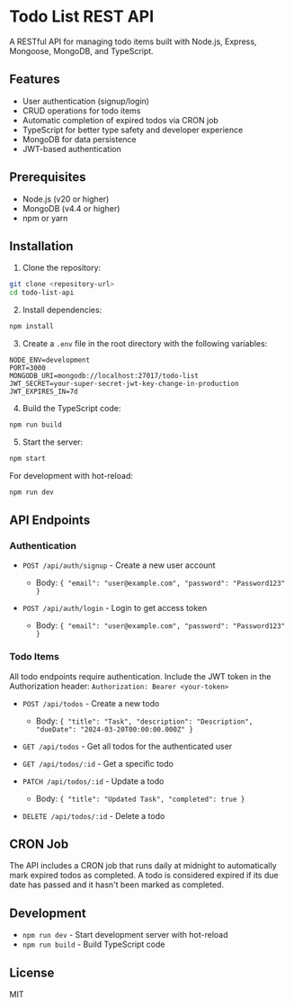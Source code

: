 # Todo List REST API

A RESTful API for managing todo items built with Node.js, Express, Mongoose, MongoDB, and TypeScript.

## Features

- User authentication (signup/login)
- CRUD operations for todo items
- Automatic completion of expired todos via CRON job
- TypeScript for better type safety and developer experience
- MongoDB for data persistence
- JWT-based authentication

## Prerequisites

- Node.js (v20 or higher)
- MongoDB (v4.4 or higher)
- npm or yarn

## Installation

1. Clone the repository:
```bash
git clone <repository-url>
cd todo-list-api
```

2. Install dependencies:
```bash
npm install
```

3. Create a `.env` file in the root directory with the following variables:
```
NODE_ENV=development
PORT=3000
MONGODB_URI=mongodb://localhost:27017/todo-list
JWT_SECRET=your-super-secret-jwt-key-change-in-production
JWT_EXPIRES_IN=7d
```

4. Build the TypeScript code:
```bash
npm run build
```

5. Start the server:
```bash
npm start
```

For development with hot-reload:
```bash
npm run dev
```

## API Endpoints

### Authentication

- `POST /api/auth/signup` - Create a new user account
  - Body: `{ "email": "user@example.com", "password": "Password123" }`

- `POST /api/auth/login` - Login to get access token
  - Body: `{ "email": "user@example.com", "password": "Password123" }`

### Todo Items

All todo endpoints require authentication. Include the JWT token in the Authorization header:
`Authorization: Bearer <your-token>`

- `POST /api/todos` - Create a new todo
  - Body: `{ "title": "Task", "description": "Description", "dueDate": "2024-03-20T00:00:00.000Z" }`

- `GET /api/todos` - Get all todos for the authenticated user

- `GET /api/todos/:id` - Get a specific todo

- `PATCH /api/todos/:id` - Update a todo
  - Body: `{ "title": "Updated Task", "completed": true }`

- `DELETE /api/todos/:id` - Delete a todo

## CRON Job

The API includes a CRON job that runs daily at midnight to automatically mark expired todos as completed. A todo is considered expired if its due date has passed and it hasn't been marked as completed.

## Development

- `npm run dev` - Start development server with hot-reload
- `npm run build` - Build TypeScript code

## License

MIT 
